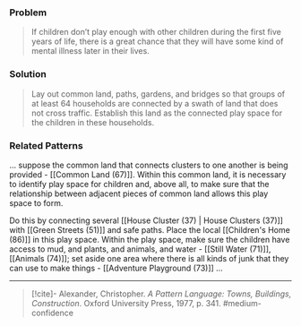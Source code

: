 ### Problem
>If children don’t play enough with other children during the first five years of life, there is a great chance that they will have some kind of mental illness later in their lives.

### Solution
>Lay out common land, paths, gardens, and bridges so that groups of at least 64 households are connected by a swath of land that does not cross traffic. Establish this land as the connected play space for the children in these households.

### Related Patterns
... suppose the common land that connects clusters to one another is being provided - [[Common Land (67)]]. Within this common land, it is necessary to identify play space for children and, above all, to make sure that the relationship between adjacent pieces of common land allows this play space to form.

Do this by connecting several [[House Cluster (37) | House Clusters (37)]] with [[Green Streets (51)]] and safe paths. Place the local [[Children's Home (86)]] in this play space. Within the play space, make sure the children have access to mud, and plants, and animals, and water - [[Still Water (71)]], [[Animals (74)]]; set aside one area where there is all kinds of junk that they can use to make things - [[Adventure Playground (73)]] ...

---

> [!cite]- Alexander, Christopher. _A Pattern Language: Towns, Buildings, Construction_. Oxford University Press, 1977, p. 341.
> #medium-confidence 